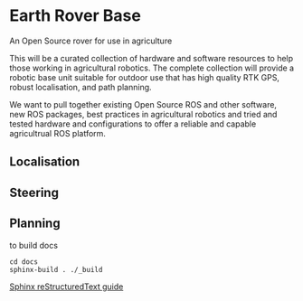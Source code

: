 # Earth Rover Base
An Open Source rover for use in agriculture

This will be a curated collection of hardware and software resources to help those working in agricultural robotics. The complete collection will provide a robotic base unit suitable for outdoor use that has high quality RTK GPS, robust localisation, and path planning.

We want to pull together existing Open Source ROS and other software, new ROS packages, best practices in agricultural robotics and tried and tested hardware and configurations to offer a reliable and capable agricultrual ROS platform.

## Localisation


## Steering


## Planning


to build docs

```
cd docs
sphinx-build . ./_build
```


[Sphinx reStructuredText guide](http://www.sphinx-doc.org/en/1.5/rest.html#rst-primer)